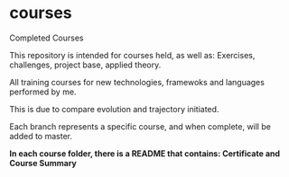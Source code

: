 # courses
Completed Courses

This repository is intended for courses held, as well as: Exercises, challenges, project base, applied theory.

All training courses for new technologies, framewoks and languages performed by me.

This is due to compare evolution and trajectory initiated.

Each branch represents a specific course, and when complete, will be added to master.

**In each course folder, there is a README that contains: Certificate and Course Summary**

